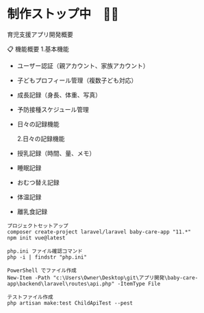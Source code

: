 # 制作ストップ中　🚫🚫

育児支援アプリ開発概要

📋 機能概要 1.基本機能

- ユーザー認証（親アカウント、家族アカウント）
- 子どもプロフィール管理（複数子ども対応）
- 成長記録（身長、体重、写真）
- 予防接種スケジュール管理
- 日々の記録機能

  2.日々の記録機能

- 授乳記録（時間、量、メモ）
- 睡眠記録
- おむつ替え記録
- 体温記録
- 離乳食記録

```
プロジェクトセットアップ
composer create-project laravel/laravel baby-care-app "11.*"
npm init vue@latest
```

```
php.ini ファイル確認コマンド
php -i | findstr "php.ini"
```

```
PowerShell でファイル作成
New-Item -Path "c:\Users\Owner\Desktop\git\アプリ開発\baby-care-app\backend\laravel\routes\api.php" -ItemType File
```

```
テストファイル作成
php artisan make:test ChildApiTest --pest
```
